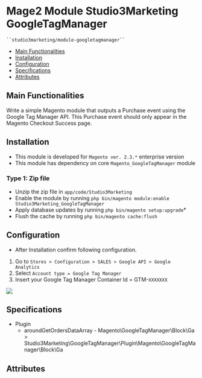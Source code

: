 # Mage2 Module Studio3Marketing GoogleTagManager

    ``studio3marketing/module-googletagmanager``

 - [Main Functionalities](#markdown-header-main-functionalities)
 - [Installation](#markdown-header-installation)
 - [Configuration](#markdown-header-configuration)
 - [Specifications](#markdown-header-specifications)
 - [Attributes](#markdown-header-attributes)


## Main Functionalities
Write a simple Magento module that outputs a Purchase event using the Google Tag Manager API. This Purchase event should only appear in the Magento Checkout Success page.

## Installation
 - This module is developed for `Magento ver. 2.3.*` enterprise version
 - This module has dependency on core `Magento_GoogleTagManager` module

### Type 1: Zip file

 - Unzip the zip file in `app/code/Studio3Marketing`
 - Enable the module by running `php bin/magento module:enable Studio3Marketing_GoogleTagManager`
 - Apply database updates by running `php bin/magento setup:upgrade`\*
 - Flush the cache by running `php bin/magento cache:flush`

## Configuration
 - After Installation confirm following configuration. 
  1) Go to `Stores > Configuration > SALES > Google API > Google Analytics`
  2) Select `Account type = Google Tag Manager`
  3) Insert your Google Tag Manager Container Id = GTM-`XXXXXXX`
  
  <a href="#"><img src="https://iili.io/GFRRDP.th.png" border="0"></a>
## Specifications

 - Plugin
	- aroundGetOrdersDataArray - Magento\GoogleTagManager\Block\Ga > Studio3Marketing\GoogleTagManager\Plugin\Magento\GoogleTagManager\Block\Ga


## Attributes



